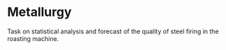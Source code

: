 # Metallurgy
Task on statistical analysis and forecast of the quality of steel firing in the roasting machine.
